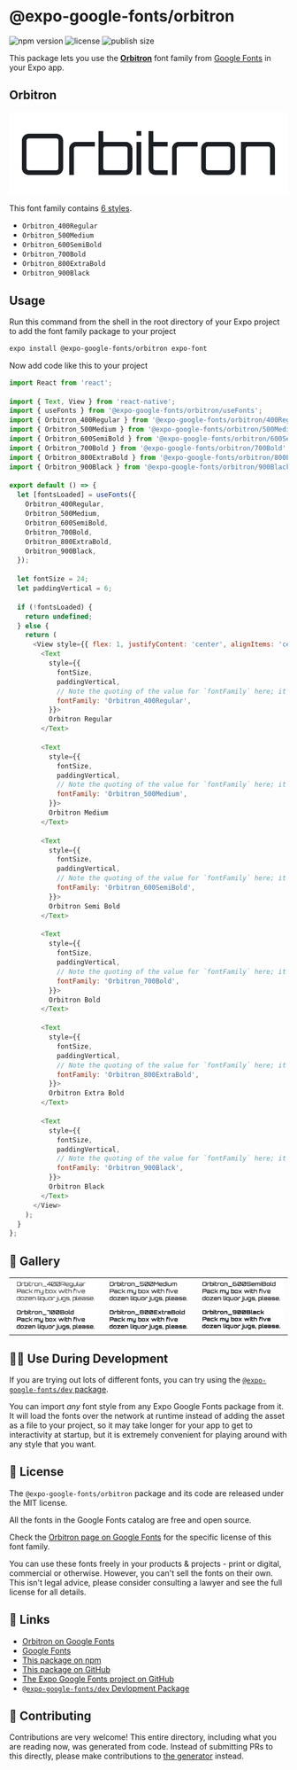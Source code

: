 # @expo-google-fonts/orbitron

![npm version](https://flat.badgen.net/npm/v/@expo-google-fonts/orbitron)
![license](https://flat.badgen.net/github/license/expo/google-fonts)
![publish size](https://flat.badgen.net/packagephobia/install/@expo-google-fonts/orbitron)

This package lets you use the [**Orbitron**](https://fonts.google.com/specimen/Orbitron) font family from [Google Fonts](https://fonts.google.com/) in your Expo app.

## Orbitron

![Orbitron](./font-family.png)

This font family contains [6 styles](#-gallery).

- `Orbitron_400Regular`
- `Orbitron_500Medium`
- `Orbitron_600SemiBold`
- `Orbitron_700Bold`
- `Orbitron_800ExtraBold`
- `Orbitron_900Black`

## Usage

Run this command from the shell in the root directory of your Expo project to add the font family package to your project
```sh
expo install @expo-google-fonts/orbitron expo-font
```

Now add code like this to your project
```js
import React from 'react';

import { Text, View } from 'react-native';
import { useFonts } from '@expo-google-fonts/orbitron/useFonts';
import { Orbitron_400Regular } from '@expo-google-fonts/orbitron/400Regular';
import { Orbitron_500Medium } from '@expo-google-fonts/orbitron/500Medium';
import { Orbitron_600SemiBold } from '@expo-google-fonts/orbitron/600SemiBold';
import { Orbitron_700Bold } from '@expo-google-fonts/orbitron/700Bold';
import { Orbitron_800ExtraBold } from '@expo-google-fonts/orbitron/800ExtraBold';
import { Orbitron_900Black } from '@expo-google-fonts/orbitron/900Black';

export default () => {
  let [fontsLoaded] = useFonts({
    Orbitron_400Regular,
    Orbitron_500Medium,
    Orbitron_600SemiBold,
    Orbitron_700Bold,
    Orbitron_800ExtraBold,
    Orbitron_900Black,
  });

  let fontSize = 24;
  let paddingVertical = 6;

  if (!fontsLoaded) {
    return undefined;
  } else {
    return (
      <View style={{ flex: 1, justifyContent: 'center', alignItems: 'center' }}>
        <Text
          style={{
            fontSize,
            paddingVertical,
            // Note the quoting of the value for `fontFamily` here; it expects a string!
            fontFamily: 'Orbitron_400Regular',
          }}>
          Orbitron Regular
        </Text>

        <Text
          style={{
            fontSize,
            paddingVertical,
            // Note the quoting of the value for `fontFamily` here; it expects a string!
            fontFamily: 'Orbitron_500Medium',
          }}>
          Orbitron Medium
        </Text>

        <Text
          style={{
            fontSize,
            paddingVertical,
            // Note the quoting of the value for `fontFamily` here; it expects a string!
            fontFamily: 'Orbitron_600SemiBold',
          }}>
          Orbitron Semi Bold
        </Text>

        <Text
          style={{
            fontSize,
            paddingVertical,
            // Note the quoting of the value for `fontFamily` here; it expects a string!
            fontFamily: 'Orbitron_700Bold',
          }}>
          Orbitron Bold
        </Text>

        <Text
          style={{
            fontSize,
            paddingVertical,
            // Note the quoting of the value for `fontFamily` here; it expects a string!
            fontFamily: 'Orbitron_800ExtraBold',
          }}>
          Orbitron Extra Bold
        </Text>

        <Text
          style={{
            fontSize,
            paddingVertical,
            // Note the quoting of the value for `fontFamily` here; it expects a string!
            fontFamily: 'Orbitron_900Black',
          }}>
          Orbitron Black
        </Text>
      </View>
    );
  }
};

```

## 🔡 Gallery


||||
|-|-|-|
|![Orbitron_400Regular](.//400Regular/Orbitron_400Regular.ttf.png)|![Orbitron_500Medium](.//500Medium/Orbitron_500Medium.ttf.png)|![Orbitron_600SemiBold](.//600SemiBold/Orbitron_600SemiBold.ttf.png)||
|![Orbitron_700Bold](.//700Bold/Orbitron_700Bold.ttf.png)|![Orbitron_800ExtraBold](.//800ExtraBold/Orbitron_800ExtraBold.ttf.png)|![Orbitron_900Black](.//900Black/Orbitron_900Black.ttf.png)||


## 👩‍💻 Use During Development

If you are trying out lots of different fonts, you can try using the [`@expo-google-fonts/dev` package](https://github.com/expo/google-fonts/tree/master/font-packages/dev#readme).

You can import *any* font style from any Expo Google Fonts package from it. It will load the fonts
over the network at runtime instead of adding the asset as a file to your project, so it may take longer
for your app to get to interactivity at startup, but it is extremely convenient
for playing around with any style that you want.

## 📖 License

The `@expo-google-fonts/orbitron` package and its code are released under the MIT license.

All the fonts in the Google Fonts catalog are free and open source.

Check the [Orbitron page on Google Fonts](https://fonts.google.com/specimen/Orbitron) for the specific license of this font family.

You can use these fonts freely in your products & projects - print or digital, commercial or otherwise. However, you can't sell the fonts on their own. This isn't legal advice, please consider consulting a lawyer and see the full license for all details.

## 🔗 Links

- [Orbitron on Google Fonts](https://fonts.google.com/specimen/Orbitron)
- [Google Fonts](https://fonts.google.com/)
- [This package on npm](https://www.npmjs.com/package/@expo-google-fonts/orbitron)
- [This package on GitHub](https://github.com/expo/google-fonts/tree/master/font-packages/orbitron)
- [The Expo Google Fonts project on GitHub](https://github.com/expo/google-fonts)
- [`@expo-google-fonts/dev` Devlopment Package](https://github.com/expo/google-fonts/tree/master/font-packages/dev)

## 🤝 Contributing

Contributions are very welcome! This entire directory, including what you are reading now, was generated from code. Instead of submitting PRs to this directly, please make contributions to [the generator](https://github.com/expo/google-fonts/tree/master/packages/generator) instead.
